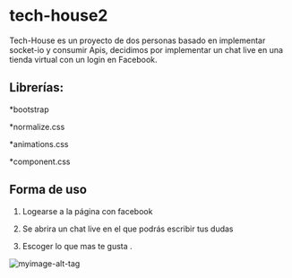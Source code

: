 # tech-house2
Tech-House es un proyecto de dos personas basado en implementar socket-io y consumir Apis, decidimos por implementar un chat live en 
una tienda virtual con un login en Facebook.

## Librerías:
 
 *bootstrap
 
 *normalize.css
 
 *animations.css
 
 *component.css
 
## Forma de uso 
 
 1. Logearse a la página con facebook
 
 2. Se abrira un chat live en el que podrás escribir tus dudas
 
 3. Escoger lo que mas te gusta .
 
 ![myimage-alt-tag](http://4.1m.yt/JCwCQ6J.jpg)
